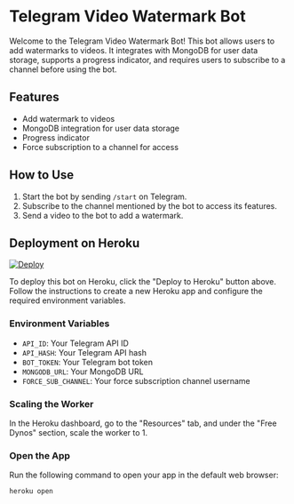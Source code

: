 # Telegram Video Watermark Bot

Welcome to the Telegram Video Watermark Bot! This bot allows users to add watermarks to videos. It integrates with MongoDB for user data storage, supports a progress indicator, and requires users to subscribe to a channel before using the bot.

## Features
- Add watermark to videos
- MongoDB integration for user data storage
- Progress indicator
- Force subscription to a channel for access

## How to Use
1. Start the bot by sending `/start` on Telegram.
2. Subscribe to the channel mentioned by the bot to access its features.
3. Send a video to the bot to add a watermark.

## Deployment on Heroku

[![Deploy](https://www.herokucdn.com/deploy/button.svg)](https://heroku.com/deploy)

To deploy this bot on Heroku, click the "Deploy to Heroku" button above. Follow the instructions to create a new Heroku app and configure the required environment variables.

### Environment Variables
- `API_ID`: Your Telegram API ID
- `API_HASH`: Your Telegram API hash
- `BOT_TOKEN`: Your Telegram bot token
- `MONGODB_URL`: Your MongoDB URL
- `FORCE_SUB_CHANNEL`: Your force subscription channel username

### Scaling the Worker
In the Heroku dashboard, go to the "Resources" tab, and under the "Free Dynos" section, scale the worker to 1.

### Open the App
Run the following command to open your app in the default web browser:

```bash
heroku open
